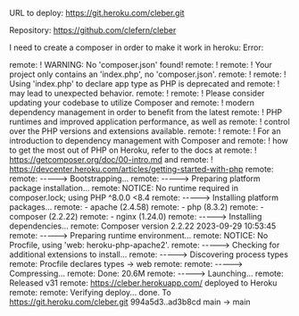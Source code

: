 URL to deploy:
https://git.heroku.com/cleber.git

Repository:
https://github.com/clefern/cleber

I need to create a composer in order to make it work in heroku:
Error:

remote:  !     WARNING: No 'composer.json' found!
remote:  !
remote:  !     Your project only contains an 'index.php', no 'composer.json'.
remote:  !
remote:  !     Using 'index.php' to declare app type as PHP is deprecated and
remote:  !     may lead to unexpected behavior.
remote:  !
remote:  !     Please consider updating your codebase to utilize Composer and
remote:  !     modern dependency management in order to benefit from the latest
remote:  !     PHP runtimes and improved application performance, as well as
remote:  !     control over the PHP versions and extensions available.
remote:  !
remote:  !     For an introduction to dependency management with Composer and
remote:  !     how to get the most out of PHP on Heroku, refer to the docs at
remote:  !     https://getcomposer.org/doc/00-intro.md and
remote:  !     https://devcenter.heroku.com/articles/getting-started-with-php
remote:
remote: -----> Bootstrapping...
remote: -----> Preparing platform package installation...
remote:        NOTICE: No runtime required in composer.lock; using PHP ^8.0.0 <8.4
remote: -----> Installing platform packages...
remote:        - apache (2.4.58)
remote:        - php (8.3.2)
remote:        - composer (2.2.22)
remote:        - nginx (1.24.0)
remote: -----> Installing dependencies...
remote:        Composer version 2.2.22 2023-09-29 10:53:45
remote: -----> Preparing runtime environment...
remote:        NOTICE: No Procfile, using 'web: heroku-php-apache2'.
remote: -----> Checking for additional extensions to install...
remote: -----> Discovering process types
remote:        Procfile declares types -> web
remote:
remote: -----> Compressing...
remote:        Done: 20.6M
remote: -----> Launching...
remote:        Released v31
remote:        https://cleber.herokuapp.com/ deployed to Heroku
remote:
remote: Verifying deploy... done.
To https://git.heroku.com/cleber.git
   994a5d3..ad3b8cd  main -> main
